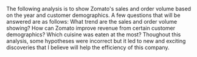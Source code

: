 The following analysis is to show Zomato's sales and order volume based on the year and customer demographics.
A few questions that will be answered are as follows:
What trend are the sales and order volume showing?
How can Zomato improve revenue from certain customer demographics?
Which cuisine was eaten at the most?
Thoughout this analysis, some hypotheses were incorrect but it led to new and exciting discoveries that I believe will help the efficiency of this company.
